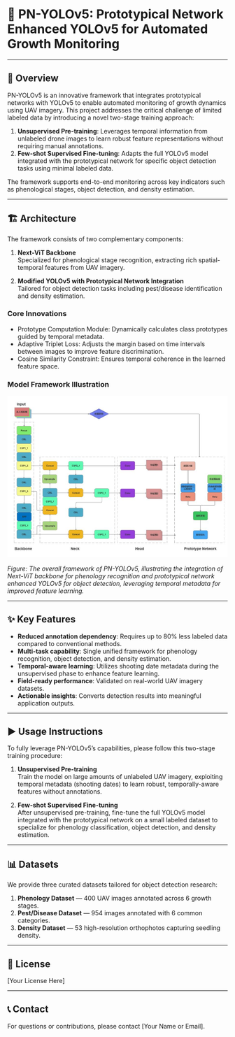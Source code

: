 # 🌾 PN-YOLOv5: Prototypical Network Enhanced YOLOv5 for Automated Growth Monitoring

---

## 📝 Overview

PN-YOLOv5 is an innovative framework that integrates prototypical networks with YOLOv5 to enable automated monitoring of growth dynamics using UAV imagery. This project addresses the critical challenge of limited labeled data by introducing a novel two-stage training approach:

1. **Unsupervised Pre-training**: Leverages temporal information from unlabeled drone images to learn robust feature representations without requiring manual annotations.  
2. **Few-shot Supervised Fine-tuning**: Adapts the full YOLOv5 model integrated with the prototypical network for specific object detection tasks using minimal labeled data.

The framework supports end-to-end monitoring across key indicators such as phenological stages, object detection, and density estimation.

---

## 🏗 Architecture

The framework consists of two complementary components:

1. **Next-ViT Backbone**  
   Specialized for phenological stage recognition, extracting rich spatial-temporal features from UAV imagery.

2. **Modified YOLOv5 with Prototypical Network Integration**  
   Tailored for object detection tasks including pest/disease identification and density estimation.

### Core Innovations

- Prototype Computation Module: Dynamically calculates class prototypes guided by temporal metadata.  
- Adaptive Triplet Loss: Adjusts the margin based on time intervals between images to improve feature discrimination.  
- Cosine Similarity Constraint: Ensures temporal coherence in the learned feature space.

### Model Framework Illustration

![PN-YOLOv5 Model Framework](PN-YOLOv5/.github/PN-YOLO.png)

*Figure: The overall framework of PN-YOLOv5, illustrating the integration of Next-ViT backbone for phenology recognition and prototypical network enhanced YOLOv5 for object detection, leveraging temporal metadata for improved feature learning.*

---

## ✨ Key Features

- **Reduced annotation dependency**: Requires up to 80% less labeled data compared to conventional methods.  
- **Multi-task capability**: Single unified framework for phenology recognition, object detection, and density estimation.  
- **Temporal-aware learning**: Utilizes shooting date metadata during the unsupervised phase to enhance feature learning.  
- **Field-ready performance**: Validated on real-world UAV imagery datasets.  
- **Actionable insights**: Converts detection results into meaningful application outputs.

---

## ▶️ Usage Instructions

To fully leverage PN-YOLOv5’s capabilities, please follow this two-stage training procedure:

1. **Unsupervised Pre-training**  
   Train the model on large amounts of unlabeled UAV imagery, exploiting temporal metadata (shooting dates) to learn robust, temporally-aware features without annotations.

2. **Few-shot Supervised Fine-tuning**  
   After unsupervised pre-training, fine-tune the full YOLOv5 model integrated with the prototypical network on a small labeled dataset to specialize for phenology classification, object detection, and density estimation.

---

## 📊 Datasets

We provide three curated datasets tailored for object detection research:

1. **Phenology Dataset** — 400 UAV images annotated across 6 growth stages.  
2. **Pest/Disease Dataset** — 954 images annotated with 6 common categories.  
3. **Density Dataset** — 53 high-resolution orthophotos capturing seedling density.

---

## 📜 License

[Your License Here]

---

## 📞 Contact

For questions or contributions, please contact [Your Name or Email].

